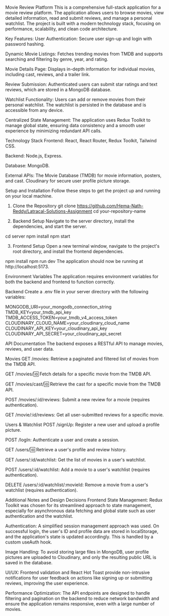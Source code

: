 Movie Review Platform
This is a comprehensive full-stack application for a movie review platform. The application allows users to browse movies, view detailed information, read and submit reviews, and manage a personal watchlist. The project is built with a modern technology stack, focusing on performance, scalability, and clean code architecture.

Key Features:
User Authentication: Secure user sign-up and login with password hashing.

Dynamic Movie Listings: Fetches trending movies from TMDB and supports searching and filtering by genre, year, and rating.

Movie Details Page: Displays in-depth information for individual movies, including cast, reviews, and a trailer link.

Review Submission: Authenticated users can submit star ratings and text reviews, which are stored in a MongoDB database.

Watchlist Functionality: Users can add or remove movies from their personal watchlist. The watchlist is persisted in the database and is accessible from any device.

Centralized State Management: The application uses Redux Toolkit to manage global state, ensuring data consistency and a smooth user experience by minimizing redundant API calls.

Technology Stack
Frontend: React, React Router, Redux Toolkit, Tailwind CSS.

Backend: Node.js, Express.

Database: MongoDB.

External APIs: The Movie Database (TMDB) for movie information, posters, and cast. Cloudinary for secure user profile picture storage.

Setup and Installation
Follow these steps to get the project up and running on your local machine.

1. Clone the Repository
git clone https://github.com/Hema-Nath-Reddy/Latracal-Solutions-Assignment
cd your-repository-name

3. Backend Setup
Navigate to the server directory, install the dependencies, and start the server.

cd server
npm install
npm start

3. Frontend Setup
Open a new terminal window, navigate to the project's root directory, and install the frontend dependencies.

npm install
npm run dev
The application should now be running at http://localhost:5173.

Environment Variables
The application requires environment variables for both the backend and frontend to function correctly.

Backend 
Create a .env file in your server directory with the following variables:

MONGODB_URI=your_mongodb_connection_string
TMDB_KEY=your_tmdb_api_key
TMDB_ACCESS_TOKEN=your_tmdb_v4_access_token
CLOUDINARY_CLOUD_NAME=your_cloudinary_cloud_name
CLOUDINARY_API_KEY=your_cloudinary_api_key
CLOUDINARY_API_SECRET=your_cloudinary_api_secret

API Documentation
The backend exposes a RESTful API to manage movies, reviews, and user data.

Movies
GET /movies: Retrieve a paginated and filtered list of movies from the TMDB API.

GET /movies/:id: Fetch details for a specific movie from the TMDB API.

GET /movies/cast/:id: Retrieve the cast for a specific movie from the TMDB API.

POST /movies/:id/reviews: Submit a new review for a movie (requires authentication).

GET /movie/:id/reviews: Get all user-submitted reviews for a specific movie.

Users & Watchlist
POST /signUp: Register a new user and upload a profile picture.

POST /logIn: Authenticate a user and create a session.

GET /users/:id: Retrieve a user's profile and review history.

GET /users/:id/watchlist: Get the list of movies in a user's watchlist.

POST /users/:id/watchlist: Add a movie to a user's watchlist (requires authentication).

DELETE /users/:id/watchlist/:movieId: Remove a movie from a user's watchlist (requires authentication).

Additional Notes and Design Decisions
Frontend State Management: Redux Toolkit was chosen for its streamlined approach to state management, especially for asynchronous data fetching and global state such as user authentication and the watchlist.

Authentication: A simplified session management approach was used. On successful login, the user's ID and profile data are stored in localStorage, and the application's state is updated accordingly. This is handled by a custom useAuth hook.

Image Handling: To avoid storing large files in MongoDB, user profile pictures are uploaded to Cloudinary, and only the resulting public URL is saved in the database.

UI/UX: Frontend validation and React Hot Toast provide non-intrusive notifications for user feedback on actions like signing up or submitting reviews, improving the user experience.

Performance Optimization: The API endpoints are designed to handle filtering and pagination on the backend to reduce network bandwidth and ensure the application remains responsive, even with a large number of movies.
